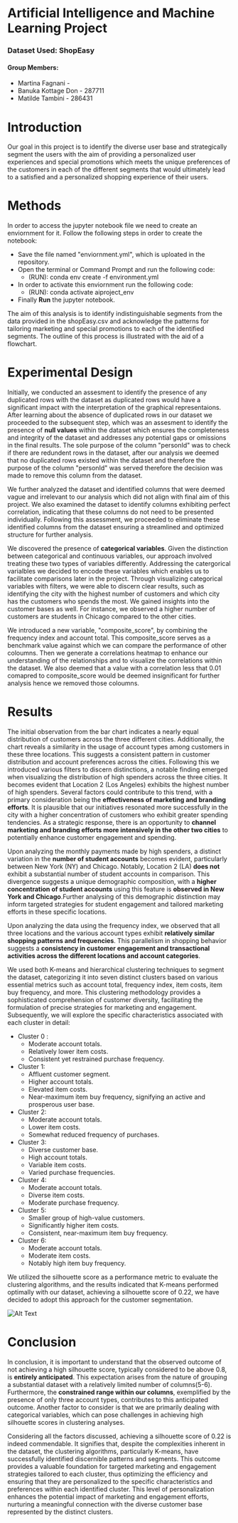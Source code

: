 # Artificial Intelligence and Machine Learning Project

### Dataset Used: ShopEasy

#### Group Members:
* Martina Fagnani - 
* Banuka Kottage Don - 287711
* Matilde Tambini - 286431

# Introduction

Our goal in this project is to identify the diverse user base and strategically segment the users with the aim of providing a personalized user experiences and special promotions which meets the unique preferences of the customers in each of the different segments that would ultimately lead to a satisfied and a personalized shopping experience of their users.

# Methods

In order to access the jupyter notebook file we need to create an enviornment for it. Follow the following steps in order to create the notebook:

- Save the file named "enviornment.yml", which is uploated in the repository.
- Open the terminal or Command Prompt and run the following code:
  - (RUN): conda env create -f environment.yml
- In order to activate this enviornment run the following code:
  - (RUN): conda activate aiproject_env
- Finally **Run** the jupyter notebook.

The aim of this analysis is to identify indistinguishable segments from the data provided in the shopEasy.csv and acknowledge the patterns for tailoring marketing and special promotions to each of the identified segments. The outline of this process is illustrated with the aid of a flowchart.

# Experimental Design

Initially, we conducted an assesment to identify the presence of any duplicated rows with the dataset as duplicated rows would have a significant impact with the interpretation of the graphical representaions. After learning about the absence of duplicated rows in our dataset we proceeded to the subsequent step, which was an assesment to identify the presence of **null values** within the dataset which ensures the completeness and integrity of the dataset and addresses any potential gaps or omissions in the final results. The sole purpose of the column "personId" was to check if there are redundent rows in the dataset, after our analysis we deemed that no duplicated rows existed within the dataset and therefore the purpose of the column "personId" was served therefore the decision was made to remove this column from the dataset. 

We further analyzed the dataset and identified columns that were deemed vague and irrelevant to our analysis which did not align with final aim of this project. We also examined the dataset to identify columns exhibiting perfect correlation, indicating that these columns do not need to be presented individually. Following this assessment, we proceeded to eliminate these identified columns from the dataset ensuring a streamlined and optimized structure for further analysis.

We discovered the presence of **categorical variables**. Given the distinction between categorical and continuous variables, our approach involved treating these two types of variables differently. Addressing the catergorical varialbles we decided to encode these variables which enables us to facilitate comparisons later in the project. Through visualizing categorical variables with filters, we were able to discern clear results, such as identifying the city with the highest number of customers and which city has the customers who spends the most. We gained insights into the customer bases as well. For instance, we observed a higher number of customers are students in Chicago compared to the other cities.

We introduced a new variable, "composite_score", by combining the frequency index and account total. This composite_score serves as a benchmark value against which we can compare the performance of other coloumns. Then we generate a correlations heatmap to enhance our understanding of the relationships and to visualize the correlations within the dataset. We also deemed that a value with a correlation less that 0.01 comapred to composite_score would be deemed insignificant for further analysis hence we removed those coloumns.

# Results

The initial observation from the bar chart indicates a nearly equal distribution of customers across the three different cities. Additionally, the chart reveals a similarity in the usage of account types among customers in these three locations. This suggests a consistent pattern in customer distribution and account preferences across the cities. Following this we introduced various filters to discern distinctions, a notable finding emerged when visualizing the distribution of high spenders across the three cities. It becomes evident that Location 2 (Los Angeles) exhibits the highest number of high spenders. Several factors could contribute to this trend, with a primary consideration being the **effectiveness of marketing and branding efforts**. It is plausible that our initiatives resonated more successfully in the city with a higher concentration of customers who exhibit greater spending tendencies. As a strategic response, there is an opportunity to **channel marketing and branding efforts more intensively in the other two cities** to potentially enhance customer engagement and spending.

Upon analyzing the monthly payments made by high spenders, a distinct variation in the **number of student accounts** becomes evident, particularly between New York (NY) and Chicago. Notably, Location 2 (LA) **does not** exhibit a substantial number of student accounts in comparison. This divergence suggests a unique demographic composition, with a **higher concentration of student accounts** using this feature is **observed in New York and Chicago**.Further analysing of this demographic distinction may inform targeted strategies for student engagement and tailored marketing efforts in these specific locations.

Upon analyzing the data using the frequency index, we observed that all three locations and the various account types exhibit **relatively similar shopping patterns and frequencies**. This parallelism in shopping behavior suggests a **consistency in customer engagement and transactional activities across the different locations and account categories**. 

We used both K-means and hierarchical clustering techniques to segment the dataset, categorizing it into seven distinct clusters based on various essential metrics such as account total, frequency index, item costs, item buy frequency, and more. This clustering methodology provides a sophisticated comprehension of customer diversity, facilitating the formulation of precise strategies for marketing and engagement. Subsequently, we will explore the specific characteristics associated with each cluster in detail:
- Cluster 0 :
  - Moderate account totals.
  - Relatively lower item costs.
  - Consistent yet restrained purchase frequency.
- Cluster 1:
  - Affluent customer segment.
  - Higher account totals.
  - Elevated item costs.
  - Near-maximum item buy frequency, signifying an active and prosperous user base.
- Cluster 2:
  - Moderate account totals.
  - Lower item costs.
  - Somewhat reduced frequency of purchases.
- Cluster 3:
  - Diverse customer base.
  - High account totals.
  - Variable item costs.
  - Varied purchase frequencies.
- Cluster 4:
  - Moderate account totals.
  - Diverse item costs.
  - Moderate purchase frequency.
- Cluster 5:
  - Smaller group of high-value customers.
  - Significantly higher item costs.
  - Consistent, near-maximum item buy frequency.
- Cluster 6:
  - Moderate account totals.
  - Moderate item costs.
  - Notably high item buy frequency.

We utilized the silhouette score as a performance metric to evaluate the clustering algorithms, and the results indicated that K-means performed optimally with our dataset, achieving a silhouette score of 0.22, we have decided to adopt this approach for the customer segmentation.

![Alt Text](https://github.com/barneycodes23/AInewS/blob/main/images/kmeans.png)

# Conclusion

In conclusion, it is important to understand that the observed outcome of not achieving a high silhouette score, typically considered to be above 0.8, is **entirely anticipated**. This expectation arises from the nature of grouping a substantial dataset with a relatively limited number of columns(5-6). Furthermore, the **constrained range within our columns**, exemplified by the presence of only three account types, contributes to this anticipated outcome. Another factor to consider is that we are primarily dealing with categorical variables, which can pose challenges in achieving high silhouette scores in clustering analyses. 

Considering all the factors discussed, achieving a silhouette score of 0.22 is indeed commendable. It signifies that, despite the complexities inherent in the dataset, the clustering algorithms, particularly K-means, have successfully identified discernible patterns and segments. This outcome provides a valuable foundation for targeted marketing and engagement strategies tailored to each cluster, thus optimizing the efficiency and ensuring that they are personalized to the specific characteristics and preferences within each identified cluster. This level of personalization enhances the potential impact of marketing and engagement efforts, nurturing a meaningful connection with the diverse customer base represented by the distinct clusters.

